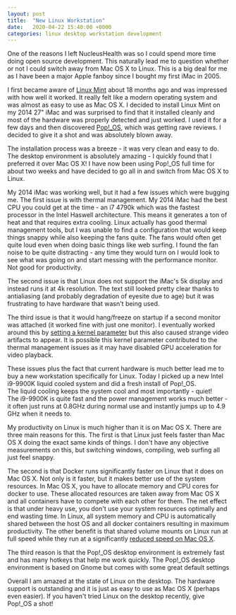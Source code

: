 ```yaml
---
layout: post
title:  "New Linux Workstation"
date:   2020-04-22 15:40:00 +0000
categories: linux desktop workstation development
---
```


One of the reasons I left NucleusHealth was so I could spend more time
doing open source development.  This naturally lead me to question whether
or not I could switch away from Mac OS X to Linux.  This is a big deal
for me as I have been a major Apple fanboy since I bought my first
iMac in 2005.

I first became aware of [Linux Mint](https://www.linuxmint.com/) about 
18 months ago and was impressed with how well it worked.  It really felt 
like a modern operating system and was almost as easy to use as Mac OS X.
I decided to install Linux Mint on my 2014 27" iMac and was surprised to 
find that it installed cleanly and most of the hardware was properly
detected and just worked.  I used it for a few days and then discovered
[Pop!_OS](https://system76.com/pop), which was getting rave reviews.  I
decided to give it a shot and was absolutely blown away.

The installation process was a breeze - it was very clean and easy to do.  
The desktop environment is absolutely amazing - I quickly found that I 
preferred it over Mac OS X!  I have now been using Pop!_OS full time for
about two weeks and have decided to go all in and switch from Mac OS X
to Linux.

My 2014 iMac was working well, but it had a few issues which were bugging me.
The first issue is with thermal management.  My 2014 iMac had the best CPU
you could get at the time - an i7 4790k which was the fastest processor in the
Intel Haswell architecture.  This means it generates a ton of heat and that
requires extra cooling.  Linux actually has good thermal management tools, but
I was unable to find a configuration that would keep things snappy while also
keeping the fans quite.  The fans would often get quite loud even when doing
basic things like web surfing.  I found the fan noise to be quite distracting -
any time they would turn on I would look to see what was going on and start
messing with the performance monitor.  Not good for productivity.

The second issue is that Linux does not support the iMac's 5k display
and instead runs it at 4k resolution.  The text still looked pretty clear
thanks to antialiasing (and probably degradation of eyesite due to age) but
it was frustrating to have hardware that wasn't being used.

The third issue is that it would hang/freeze on startup if a second monitor was
attached (it worked fine with just one monitor).  I eventually worked around
this by [setting a kernel parameter](https://www.reddit.com/r/pop_os/comments/fzyddv/gui_freezes_when_second_display_is_attached/)
but this also caused strange video artifacts to appear.  It is possible this
kernel parameter contributed to the thermal management issues as it may
have disabled GPU acceleration for video playback.

These issues plus the fact that current hardware is much better lead me to 
buy a new workstation specifically for Linux.  Today I picked up a new
Intel i9-9900K liquid cooled system and did a fresh install of Pop!_OS.  
The liquid cooling keeps the system cool and most importantly - quiet!  
The i9-9900K is quite fast and the power management works much better - it
often just runs at 0.8GHz during normal use and instantly jumps up to
4.9 GHz when it needs to.

My productivity on Linux is much higher than it is on Mac OS X.  There are 
three main reasons for this.  The first is that Linux just feels faster than
Mac OS X doing the exact same kinds of things.  I don't have any objective
measurements on this, but switching windows, compiling, web surfing all 
just feel snappy.  

The second is that Docker runs significantly faster on
Linux that it does on Mac OS X.  Not only is it faster, but it makes better
use of the system resources.  In Mac OS X, you have to allocate memory and
CPU cores for docker to use.  These allocated resources are taken away from
Mac OS X and all containers have to compete with each other for them.  The
net effect is that under heavy use, you don't use your system resources 
optimally and end wasting time.  In Linux, all system memory and CPU is 
automatically shared between the host OS and all docker containers 
resulting in maximum productivity.  The other benefit is that shared
volume mounts on Linux run at full speed while they run at a significantly
[reduced speed on Mac OS X](https://docs.docker.com/docker-for-mac/osxfs-caching/).

The third reason is that the Pop!_OS desktop environment is extremely fast and
has many hotkeys that help me work quickly.  The Pop!_OS desktop environment 
is based on Gnome but comes with some great default settings

Overall I am amazed at the state of Linux on the desktop.  The hardware support
is outstanding and it is just as easy to use as Mac OS X (perhaps even easier).
If you haven't tried Linux on the desktop recently, give Pop!_OS a shot! 
